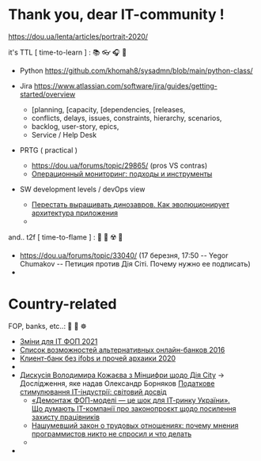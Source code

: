 # Thank you, dear IT-community !

https://dou.ua/lenta/articles/portrait-2020/

it's TTL [ time-to-learn ] :  📚 👓 🎧 🎤 
- Python  https://github.com/khomah8/sysadmn/blob/main/python-class/

- Jira  https://www.atlassian.com/software/jira/guides/getting-started/overview 
  - [planning, [capacity, [dependencies, [releases, 
  - conflicts, delays, issues, constraints, hierarchy, scenarios, 
  - backlog, user-story, epics, 
  - Service / Help Desk 
- PRTG  ( practical )
  - https://dou.ua/forums/topic/29865/ (pros VS contras)
  - [Операционный мониторинг: подходы и инструменты](https://dou.ua/forums/topic/32560/)

- SW development levels / devOps view 
  - [ Перестать выращивать динозавров. Как эволюционирует архитектура приложения ](https://dou.ua/forums/topic/31753/)
  - 

and.. t2f [ time-to-flame ] :  🤔 🦩 ☢️ 🔋 
- https://dou.ua/forums/topic/33040/ (17 березня, 17:50 -- Yegor Chumakov -- Петиция против Дія Сіті. Почему нужно ее подписать)
- 

# Country-related

FOP, banks, etc..:  🏦 🎠 ☸️  
- [Зміни для ІТ ФОП 2021](https://dou.ua/forums/topic/32458/?)
- [Список возможностей альтернативных онлайн-банков 2016](https://dou.ua/forums/topic/19404/)
- [Клиент-банк без ifobs и прочей архаики 2020](https://dou.ua/forums/topic/30947/)
- 
- [ Дискусія Володимира Кожаєва з Мінцифри щодо Дія City](https://dou.ua/forums/topic/33102/) -> Дослідження, яке надав Олександр Борняков [Податкове стимулювання IT-індустрії: світовий досвід](https://thepage.ua/ua/special-projects/podatkove-stimulyuvannya-it-industriyi-svitovij-dosvid)
  - [«Демонтаж ФОП-моделі — це шок для ІТ-ринку України». Що думають IT-компанії про законопроєкт щодо посилення захисту працівників](https://dou.ua/lenta/articles/opinions-on-draft-law-on-strengthening-employees-protection)
  - [ Нашумевший закон о трудовых отношениях: почему мнения программистов никто не спросил и что делать](https://dou.ua/lenta/columns/developer-about-labour-law/)
  - 
- 

